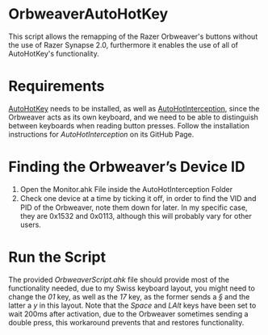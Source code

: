 # OrbweaverAutoHotKey
This script allows the remapping of the Razer Orbweaver's buttons without the use of Razer Synapse 2.0, furthermore it enables the use of all of AutoHotKey's functionality.
# Requirements
[AutoHotKey](https://www.autohotkey.com/) needs to be installed, as well as [AutoHotInterception](https://github.com/evilC/AutoHotInterception), since the Orbweaver acts as its own keyboard, and we need to be able to distinguish between keyboards when reading button presses.
Follow the installation instructions for *AutoHotInterception* on its GitHub Page.
# Finding the Orbweaver’s Device ID
1. Open the Monitor.ahk File inside the AutoHotInterception Folder
2. Check one device at a time by ticking it oﬀ, in order to ﬁnd the VID and PID of the Orbweaver, note them down for later. In my specific case, they are 0x1532 and 0x0113, although this will probably vary for other users.
# Run the Script
The provided *OrbweaverScript.ahk* file should provide most of the functionality needed, due to my Swiss keyboard layout, you might need to change the *01* key, as well as the *17* key, as the former sends a *§* and the latter a *y* in this layout.
Note that the *Space* and *LAlt* keys have been set to wait 200ms after activation, due to the Orbweaver sometimes sending a double press, this workaround prevents that and restores functionality.
